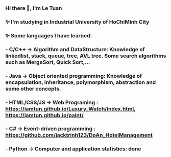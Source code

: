 ### Hi there 👋, I'm Le Tuan

### ✨ I'm studying in Industrial University of HoChiMinh City
### ✨ Some languages I have learned:
###  - C/C++ -> Algorithm and DataStructure: Knowledge of linkedlist, stack, queue, tree, AVL tree. Some search algorithms such as MergeSort, Quick Sort,...
###  - Java -> Object oriented programming: Knowledge of encapsulation, inheritance, polymorphism, abstraction and some other concepts.
###  - HTML/CSS/JS -> Web Programing : https://iamtun.github.io/Luxury_Watch/index.html, https://iamtun.github.io/paint/
###  - C# -> Event-driven programming : https://github.com/jacktrinh123/DoAn_HotelManagement
###  - Python -> Computer and application statistics: done
   
